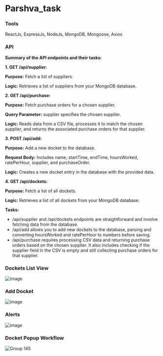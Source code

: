 # Parshva_task

### Tools 

ReactJs, ExpressJs, NodeJs, MongoDB, Mongoose, Axios

### API
**Summary of the API endpoints and their tasks:** 

**1. GET /api/supplier:**

**Purpose:** Fetch a list of suppliers.

**Logic:** Retrieves a list of suppliers from your MongoDB database.

**2. GET /api/purchase:**

**Purpose:** Fetch purchase orders for a chosen supplier.

**Query Parameter:** supplier specifies the chosen supplier.

**Logic:** Reads data from a CSV file, processes it to match the chosen supplier, and returns the associated purchase orders for that supplier.

**3. POST /api/add:**

**Purpose:** Add a new docket to the database.

**Request Body:** Includes name, startTime, endTime, hoursWorked, ratePerHour, supplier, and purchaseOrder.

**Logic:** Creates a new docket entry in the database with the provided data.

**4. GET /api/dockets:**

**Purpose:** Fetch a list of all dockets.

**Logic:** Retrieves a list of all dockets from your MongoDB database.

**Tasks:**

- /api/supplier and /api/dockets endpoints are straightforward and involve fetching data from the database.
- /api/add allows you to add new dockets to the database, parsing and converting hoursWorked and ratePerHour to numbers before saving.
- /api/purchase requires processing CSV data and returning purchase orders based on the chosen supplier. It also includes checking if the supplier field in the CSV is empty and still collecting purchase orders for that supplier.

### Dockets List View

![image](https://github.com/riyasai22/Parshva_task/assets/80235375/ef6999c1-91d2-4b57-9e83-8ffbbb059740)

### Add Docket

![image](https://github.com/riyasai22/Parshva_task/assets/80235375/db4b8426-e6ac-43fb-ba35-a9e3fdddc545)

### Alerts

![image](https://github.com/riyasai22/Parshva_task/assets/80235375/6b8cf8ee-cfdb-474b-9ad4-3d6557c4654f)

### Docket Popup Workflow

![Group 145](https://github.com/riyasai22/Parshva_task/assets/80235375/ffc5c40b-5ab9-4834-b21d-0270bddc9f31)


